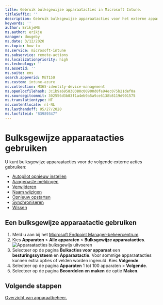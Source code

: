 ```yaml
---
title: Gebruik bulksgewijze apparaatacties in Microsoft Intune.
titleSuffix: ''
description: Gebruik bulksgewijze apparaatacties voor het externe apparaat.
keywords: ''
author: ErikjeMS
ms.author: erikje
manager: dougeby
ms.date: 3/12/2020
ms.topic: how-to
ms.service: microsoft-intune
ms.subservice: remote-actions
ms.localizationpriority: high
ms.technology: ''
ms.assetid: ''
ms.suite: ems
search.appverid: MET150
ms.custom: intune-azure
ms.collection: M365-identity-device-management
ms.openlocfilehash: 3c1b9a695830380c00900d0fe94ec075b21def0a
ms.sourcegitcommit: 302556d3b03f1a4eb9a5a9ce6138b8119d901575
ms.translationtype: HT
ms.contentlocale: nl-NL
ms.lasthandoff: 05/27/2020
ms.locfileid: "83989347"
---
```

# <a name="use-bulk-device-actions"></a>Bulksgewijze apparaatacties gebruiken

U kunt bulksgewijze apparaatacties voor de volgende externe acties gebruiken:
- [Autopilot opnieuw instellen](https://docs.microsoft.com/windows/deployment/windows-autopilot/windows-autopilot-reset#reset-devices-with-remote-windows-autopilot-reset)
- [Aangepaste meldingen](custom-notifications.md#send-a-custom-notification-to-a-single-device)
- [Verwijderen](devices-wipe.md#delete-devices-from-the-intune-portal)
- [Naam wijzigen](device-rename.md)
- [Opnieuw opstarten](device-restart.md)
- [Synchroniseren](device-sync.md)
- [Wissen](devices-wipe.md#wipe)

## <a name="use-a-bulk-device-action"></a>Een bulksgewijze apparaatactie gebruiken

1. Meld u aan bij het [Microsoft Endpoint Manager-beheercentrum](https://go.microsoft.com/fwlink/?linkid=2109431).
2. Kies **Apparaten** > **Alle apparaten** > **Bulksgewijze apparaatacties**.
![Apparaatacties bulksgewijs uitvoeren](./media/bulk-device-actions/bulk-device-actions.png)
3. Selecteer op de pagina **Bulkacties voor apparaat** een **besturingssysteem** en **Apparaatactie**. Voor sommige apparaatacties kunnen extra opties of velden worden ingevuld. Kies **Volgende**.
4. Selecteer op de pagina **Apparaten** 1 tot 100 apparaten > **Volgende**.
5. Selecteer op de pagina **Beoordelen en maken** de optie **Maken**.

## <a name="next-steps"></a>Volgende stappen
[Overzicht van apparaatbeheer.](device-management.md)
